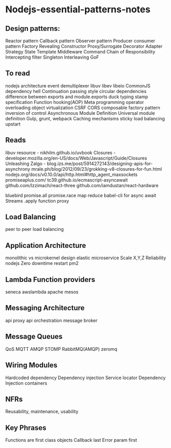 # Nodejs-essential-patterns-notes


## Design patterns:

Reactor pattern
Callback pattern
Observer pattern
Producer consumer pattern
Factory
Revealing Constructor
Proxy/Surrogate
Decorator
Adapter
Strategy
State
Template
Middleware
Command
Chain of Responsibility
Intercepting filter
Singleton
Interleaving
GoF


## To read

nodejs architecture
event demultiplexer
libuv libev libeio
CommonJS
dependency hell
Continuation passing style
circular dependencies
difference between exports and module.exports
duck typing
stamp specification
Function hooking(AOP)
Meta programming
operator overloading
object virtualization
CSRF
CORS
composable factory pattern
inversion of control
Asynchronous Module Definition
Universal module definition
Gulp, grunt, webpack
Caching mechanisms
sticky load balancing
upstart

## Reads
libuv resource - nikhilm.github.io/uvbook
Closures - developer.mozilla.org/en-US/docs/Web/Javascript/Guide/Closures
Unleashing Zalgo - blog.izs.me/post/5914272143/designing-apis-for-asynchrony
mrale.ph/blog/2012/09/23/grokking-v8-closures-for-fun.html
nodejs.org/docs/v0.10.0/api/http.html#http_agent_maxsockets
promiseaplus.com/
tc39.github.io/ecmascript-asyncawait
github.com/Izzimach/react-three
github.com/iamdustan/react-hardware


bluebird
promise.all
promise.race
map reduce
babel-cli for async await
Streams
.apply function
proxy

## Load Balancing
peer to peer load balancing

## Application Architecture
monolithic vs microkernel design
elastic microservice
Scale X,Y,Z
Reliability nodejs
Zero downtime restart
pm2


## Lambda Function providers
seneca
awslambda
apache mesos

## Messaging Architecture
api proxy
api orchestration
message broker

## Message Queues
QoS
MQTT
AMQP
STOMP
RabbitMQ(AMQP)
zeromq

## Wiring Modules
Hardcoded dependency
Dependency injection
Service locator
Dependency Injection containers


## NFRs

Reusability, maintenance, usability

## Key Phrases
Functions are first class objects
Callback last
Error param first
